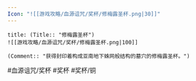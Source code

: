 ```yaml
---
Icon: "![[游戏攻略/血源诅咒/奖杯/修梅露圣杯.png|30]]"
---
```

```ad-common-bronze-trophy
title: (Title:: "修梅露圣杯")
![[游戏攻略/血源诅咒/奖杯/修梅露圣杯.png|100]]

(Comment:: "获得封印着构成亚南地下蛛网般结构的墓穴的修梅露圣杯。")
```

#血源诅咒/奖杯 #奖杯 #奖杯/铜
